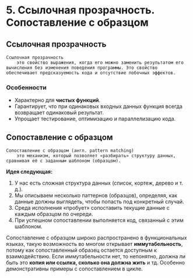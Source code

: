 # 5. Ссылочная прозрачность. Сопоставление с образцом

## Ссылочная прозрачность

```{glossary}
Ссылочная прозрачность
    это свойство выражения, когда его можно заменить результатом его вычисления без изменения поведения программы. Это свойство обеспечивает предсказуемость кода и отсутствие побочных эффектов.
```

### Особенности

- Характерно для **чистых функций**.
- Гарантирует, что при одинаковых входных данных функция всегда возвращает одинаковый результат.
- Упрощает тестирование, оптимизацию и параллелизацию кода.

## Сопоставление с образцом

```{glossary}
Сопоставление с образцом (англ. pattern matching)
    это механизм, который позволяет «разбирать» структуру данных, сравнивая её с заданным шаблоном (образцом).
```

**Идея следующая:**

1. У нас есть сложная структура данных (список, кортеж, дерево и т. д.).
2. Мы описываем несколько паттернов (образцов), определяя, как данные должны выглядеть, чтобы попасть под конкретный случай.
3. Среда исполнения «пробует» сопоставить текущие данные с каждым образцом по очереди.
4. При успешном сопоставлении выполняется код, связанный с этим шаблоном.

Сопоставление с образцом широко распространено в функциональных языках, такую возможность во многом открывает **иммутабельность**, потому как сопоставленный образец остается доступным к взаимодействию. Если иммутабельности нет, то непонятно, должна ли быть это **копия или ссылка, сколько она должна жить** и тд. Особенно демонстративны примеры с сопоставлением в цикле.

